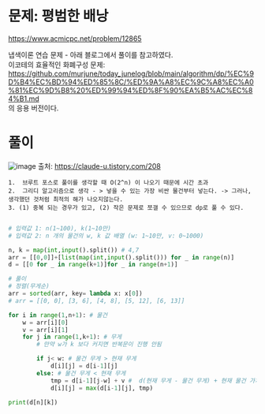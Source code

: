 # 문제: 평범한 배낭
https://www.acmicpc.net/problem/12865

냅색이론 연습 문제 - 아래 블로그에서 풀이를 참고하였다.  
이코테의 효율적인 화폐구성 문제: https://github.com/murjune/today_junelog/blob/main/algorithm/dp/%EC%9D%B4%EC%BD%94%ED%85%8C/%ED%9A%A8%EC%9C%A8%EC%A0%81%EC%9D%B8%20%ED%99%94%ED%8F%90%EA%B5%AC%EC%84%B1.md  
의 응용 버전이다.  

# 풀이
![image](https://user-images.githubusercontent.com/87055456/141985258-a003bf0d-fc34-4f4b-9a22-daad9b460a84.png)
출처: https://claude-u.tistory.com/208
```
1.  브루트 포스로 풀이를 생각할 때 O(2^n) 이 나오기 때문에 시간 초과
2.  그리디 알고리즘으로 생각 - > 넣을 수 있는 가장 비싼 물건부터 넣는다. -> 그러나, 생각했던 것처럼 최적의 해가 나오지않는다.
3. (1) 중복 되는 경우가 있고, (2) 작은 문제로 쪼갤 수 있으므로 dp로 풀 수 있다.
```
``` python

# 입력값 1: n(1~100), k(1~10만)
# 입력값 2: n 개의 물건의 w, k 값 배열 (w: 1~10만, v: 0~1000)

n, k = map(int,input().split()) # 4,7
arr = [[0,0]]+[list(map(int,input().split())) for _ in range(n)]
d = [[0 for _ in range(k+1)]for _ in range(n+1)]

# 풀이
# 정렬(무게순)
arr = sorted(arr, key= lambda x: x[0])
# arr = [[0, 0], [3, 6], [4, 8], [5, 12], [6, 13]]

for i in range(1,n+1): # 물건
    w = arr[i][0]
    v = arr[i][1]
    for j in range(1,k+1): # 무게
        # 만약 w가 k 보다 커지면 반복문이 진행 안됨

        if j< w: # 물건 무게 > 현재 무게
            d[i][j] = d[i-1][j]
        else: # 물건 무게 < 현재 무게
            tmp = d[i-1][j-w] + v #  d(현재 무게 - 물건 무게) + 현재 물건 가치
            d[i][j] = max(d[i-1][j], tmp)

print(d[n][k])
```
